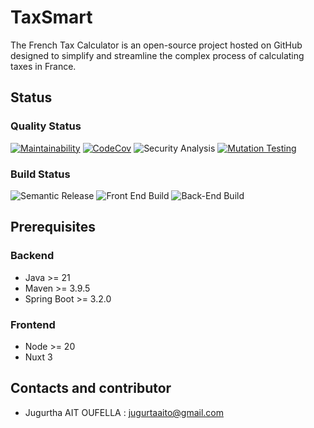 # TaxSmart

The French Tax Calculator is an open-source project hosted on GitHub designed to simplify and streamline the complex
process of calculating taxes in France.

## Status

### Quality Status

[![Maintainability](https://api.codeclimate.com/v1/badges/f78125b1d5a28a836a67/maintainability)](https://codeclimate.com/github/jao-consulting/taxsmart/maintainability)
[![CodeCov](https://codecov.io/gh/jao-consulting/TaxSmart/graph/badge.svg?token=NOV8HG7TWL)](https://codecov.io/gh/jao-consulting/TaxSmart)
![Security Analysis](https://github.com/jao-consulting/taxsmart/actions/workflows/codeql-security-analysis.yml/badge.svg)
[![Mutation Testing](https://img.shields.io/endpoint?style=flat&url=https%3A%2F%2Fbadge-api.stryker-mutator.io%2Fgithub.com%2Fjao-consulting%2Ftaxsmart%2Fmain)](https://dashboard.stryker-mutator.io/reports/github.com/jao-consulting/taxsmart/main)

### Build Status

![Semantic Release](https://github.com/jao-consulting/taxsmart/actions/workflows/semantic-release.yml/badge.svg)
![Front End Build](https://github.com/jao-consulting/taxsmart/actions/workflows/build-front-end.yml/badge.svg)
![Back-End Build](https://github.com/jao-consulting/taxsmart/actions/workflows/build-back-end.yml/badge.svg)

## Prerequisites

### Backend

- Java >= 21
- Maven >= 3.9.5
- Spring Boot >= 3.2.0

### Frontend

- Node >= 20
- Nuxt 3

## Contacts and contributor

- Jugurtha AIT OUFELLA : <jugurtaaito@gmail.com> 